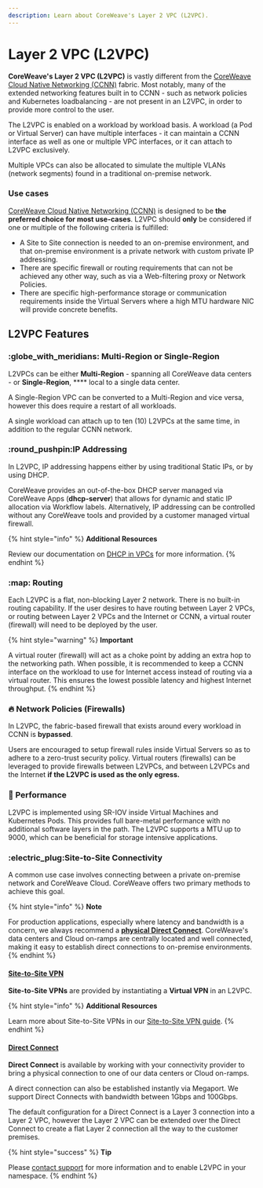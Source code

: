 ```yaml
---
description: Learn about CoreWeave's Layer 2 VPC (L2VPC).
---
```


# Layer 2 VPC (L2VPC)

**CoreWeave's Layer 2 VPC (L2VPC)** is vastly different from the [CoreWeave Cloud Native Networking (CCNN)](../../../networking/coreweave-cloud-native-networking-ccnn/) fabric. Most notably, many of the extended networking features built in to CCNN - such as network policies and Kubernetes loadbalancing - are not present in an L2VPC, in order to provide more control to the user.

The L2VPC is enabled on a workload by workload basis. A workload (a Pod or Virtual Server) can have multiple interfaces - it can maintain a CCNN interface as well as one or multiple VPC interfaces, or it can attach to L2VPC exclusively.

Multiple VPCs can also be allocated to simulate the multiple VLANs (network segments) found in a traditional on-premise network.

### Use cases

[CoreWeave Cloud Native Networking (CCNN)](../../../networking/coreweave-cloud-native-networking-ccnn/) is designed to be **the preferred choice for most use-cases**. L2VPC should **only** be considered if one or multiple of the following criteria is fulfilled:

* A Site to Site connection is needed to an on-premise environment, and that on-premise environment is a private network with custom private IP addressing.
* There are specific firewall or routing requirements that can not be achieved any other way, such as via a Web-filtering proxy or Network Policies.&#x20;
* There are specific high-performance storage or communication requirements inside the Virtual Servers where a high MTU hardware NIC will provide concrete benefits.

## L2VPC Features

### :globe\_with\_meridians: Multi-Region or Single-Region

L2VPCs can be either **Multi-Region** - spanning all CoreWeave data centers - or **Single-Region**, **** local to a single data center.

A Single-Region VPC can be converted to a Multi-Region and vice versa, however this does require a restart of all workloads.

A single workload can attach up to ten (10) L2VPCs at the same time, in addition to the regular CCNN network.

### :round\_pushpin:IP Addressing

In L2VPC, IP addressing happens either by using traditional Static IPs, or by using DHCP.

CoreWeave provides an out-of-the-box DHCP server managed via CoreWeave Apps (**dhcp-server**) that allows for dynamic and static IP allocation via Workflow labels. Alternatively, IP addressing can be controlled without any CoreWeave tools and provided by a customer managed virtual firewall.

{% hint style="info" %}
**Additional Resources**

Review our documentation on [DHCP in VPCs](dhcp-on-l2vpc.md) for more information.
{% endhint %}

### :map: Routing

Each L2VPC is a flat, non-blocking Layer 2 network. There is no built-in routing capability. If the user desires to have routing between Layer 2 VPCs, or routing between Layer 2 VPCs and the Internet or CCNN, a virtual router (firewall) will need to be deployed by the user.

{% hint style="warning" %}
**Important**

A virtual router (firewall) will act as a choke point by adding an extra hop to the networking path. When possible, it is recommended to keep a CCNN interface on the workload to use for Internet access instead of routing via a virtual router. This ensures the lowest possible latency and highest Internet throughput.
{% endhint %}

### :fire: Network Policies (Firewalls)

In L2VPC, the fabric-based firewall that exists around every workload in CCNN is **bypassed**.

Users are encouraged to setup firewall rules inside Virtual Servers so as to adhere to a zero-trust security policy. Virtual routers (firewalls) can be leveraged to provide firewalls between L2VPCs, and between L2VPCs and the Internet **if the L2VPC is used as the only egress.**

### :muscle: Performance

L2VPC is implemented using SR-IOV inside Virtual Machines and Kubernetes Pods. This provides full bare-metal performance with no additional software layers in the path. The L2VPC supports a MTU up to 9000, which can be beneficial for storage intensive applications.

### :electric\_plug:Site-to-Site Connectivity

A common use case involves connecting between a private on-premise network and CoreWeave Cloud. CoreWeave offers two primary methods to achieve this goal.

{% hint style="info" %}
**Note**

For production applications, especially where latency and bandwidth is a concern, we always recommend a [**physical Direct Connect**](../site-to-site-connections/direct-connections.md). CoreWeave's data centers and Cloud on-ramps are centrally located and well connected, making it easy to establish direct connections to on-premise environments.
{% endhint %}

#### [Site-to-Site VPN](./#site-to-site-vpn)

**Site-to-Site VPNs** are provided by instantiating a **Virtual VPN** in an L2VPC.

{% hint style="info" %}
**Additional Resources**

Learn more about Site-to-Site VPNs in our [Site-to-Site VPN guide](./#site-to-site-vpn).
{% endhint %}

#### [Direct Connect](./#direct-connect)

**Direct Connect** is available by working with your connectivity provider to bring a physical connection to one of our data centers or Cloud on-ramps.

A direct connection can also be established instantly via Megaport. We support Direct Connects with bandwidth between 1Gbps and 100Gbps.

The default configuration for a Direct Connect is a Layer 3 connection into a Layer 2 VPC, however the Layer 2 VPC can be extended over the Direct Connect to create a flat Layer 2 connection all the way to the customer premises.

{% hint style="success" %}
**Tip**

&#x20;Please [contact support](https://cloud.coreweave.com/contact) for more information and to enable L2VPC in your namespace.
{% endhint %}
